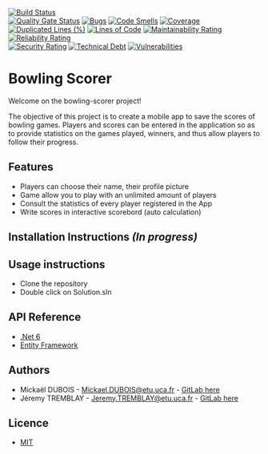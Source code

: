 [![Build Status](https://codefirst.ddns.net/api/badges/jeremy.tremblay/bowling-scorer/status.svg)](https://codefirst.ddns.net/jeremy.tremblay/bowling-scorer)  
[![Quality Gate Status](https://codefirst.ddns.net/sonar/api/project_badges/measure?project=bowling-scorer&metric=alert_status)](https://codefirst.ddns.net/sonar/dashboard?id=bowling-scorer)
[![Bugs](https://codefirst.ddns.net/sonar/api/project_badges/measure?project=bowling-scorer&metric=bugs)](https://codefirst.ddns.net/sonar/dashboard?id=bowling-scorer)
[![Code Smells](https://codefirst.ddns.net/sonar/api/project_badges/measure?project=bowling-scorer&metric=code_smells)](https://codefirst.ddns.net/sonar/dashboard?id=bowling-scorer)
[![Coverage](https://codefirst.ddns.net/sonar/api/project_badges/measure?project=bowling-scorer&metric=coverage)](https://codefirst.ddns.net/sonar/dashboard?id=bowling-scorer)  
[![Duplicated Lines (%)](https://codefirst.ddns.net/sonar/api/project_badges/measure?project=bowling-scorer&metric=duplicated_lines_density)](https://codefirst.ddns.net/sonar/dashboard?id=bowling-scorer)
[![Lines of Code](https://codefirst.ddns.net/sonar/api/project_badges/measure?project=bowling-scorer&metric=ncloc)](https://codefirst.ddns.net/sonar/dashboard?id=bowling-scorer)
[![Maintainability Rating](https://codefirst.ddns.net/sonar/api/project_badges/measure?project=bowling-scorer&metric=sqale_rating)](https://codefirst.ddns.net/sonar/dashboard?id=bowling-scorer)
[![Reliability Rating](https://codefirst.ddns.net/sonar/api/project_badges/measure?project=bowling-scorer&metric=reliability_rating)](https://codefirst.ddns.net/sonar/dashboard?id=bowling-scorer)  
[![Security Rating](https://codefirst.ddns.net/sonar/api/project_badges/measure?project=bowling-scorer&metric=security_rating)](https://codefirst.ddns.net/sonar/dashboard?id=bowling-scorer)
[![Technical Debt](https://codefirst.ddns.net/sonar/api/project_badges/measure?project=bowling-scorer&metric=sqale_index)](https://codefirst.ddns.net/sonar/dashboard?id=bowling-scorer)
[![Vulnerabilities](https://codefirst.ddns.net/sonar/api/project_badges/measure?project=bowling-scorer&metric=vulnerabilities)](https://codefirst.ddns.net/sonar/dashboard?id=bowling-scorer)  


# Bowling Scorer

Welcome on the bowling-scorer project!  

The objective of this project is to create a mobile app to save the scores of bowling games. Players and scores can be entered in the application so as to provide statistics on the games played, winners, and thus allow players to follow their progress.  

## Features

* Players can choose their name, their profile picture
* Game allow you to play with an unlimited amount of players
* Consult the statistics of every player registered in the App
* Write scores in interactive scorebord (auto calculation)

## Installation Instructions *(In progress)*


## Usage instructions
* Clone the repository
* Double click on Solution.sln

## API Reference
* [.Net 6](https://learn.microsoft.com/en-us/dotnet/fundamentals/)
* [Entity Framework](https://learn.microsoft.com/en-us/ef/)

## Authors
* Mickaël DUBOIS - Mickael.DUBOIS@etu.uca.fr - [GitLab here](https://gitlab.com/omega2028)
* Jéremy TREMBLAY - Jeremy.TREMBLAY@etu.uca.fr - [GitLab here]()

## Licence
* [MIT](https://fr.wikipedia.org/wiki/Licence_MIT)